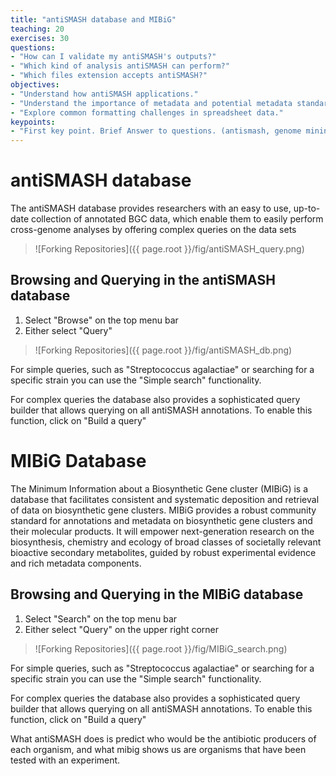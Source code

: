 ```yaml
---
title: "antiSMASH database and MIBiG"
teaching: 20
exercises: 30
questions:
- "How can I validate my antiSMASH's outputs?"
- "Which kind of analysis antiSMASH can perform?"
- "Which files extension accepts antiSMASH?"
objectives:
- "Understand how antiSMASH applications."
- "Understand the importance of metadata and potential metadata standards."
- "Explore common formatting challenges in spreadsheet data."
keypoints:
- "First key point. Brief Answer to questions. (antismash, genome mining, secondary metabolism, bacteria, bioactive coumpounds)"
---
```


# antiSMASH database
The antiSMASH database provides researchers with an easy to use, up-to-date collection of annotated BGC data, which enable them to easily perform cross-genome analyses by offering complex queries on the data sets

> ![Forking Repositories]({{ page.root }}/fig/antiSMASH_query.png)

## Browsing and Querying in the antiSMASH database

1. Select "Browse" on the top menu bar 
2. Either select "Query"

> ![Forking Repositories]({{ page.root }}/fig/antiSMASH_db.png)

For simple queries, such as "Streptococcus agalactiae" or searching for a specific strain you can use the "Simple search" functionality.

For complex queries the database also provides a sophisticated query builder that allows querying on all antiSMASH annotations. To enable this function, click on "Build a query"



# MIBiG Database
The Minimum Information about a Biosynthetic Gene cluster (MIBiG) is a database that facilitates consistent and systematic deposition and retrieval of data on biosynthetic gene clusters. MIBiG provides a robust community standard for annotations and metadata on biosynthetic gene clusters and their molecular products. It will empower next-generation research on the biosynthesis, chemistry and ecology of broad classes of societally relevant bioactive secondary metabolites, guided by robust experimental evidence and rich metadata components.

## Browsing and Querying in the MIBiG database

1. Select "Search" on the top menu bar 
2. Either select "Query" on the upper right corner

> ![Forking Repositories]({{ page.root }}/fig/MIBiG_search.png)

For simple queries, such as "Streptococcus agalactiae" or searching for a specific strain you can use the "Simple search"  functionality.

For complex queries the database also provides a sophisticated query builder that allows querying on all antiSMASH annotations. To enable this function, click on "Build a query"


What antiSMASH does is predict who would be the antibiotic producers of each organism, and what mibig shows us are organisms that have been tested with an experiment.
